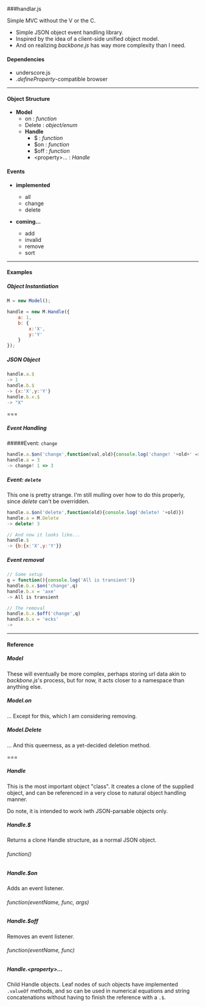 
###handlar.js

Simple MVC without the V or the C.

- Simple JSON object event handling library.
- Inspired by the idea of a client-side unified object model.
- And on realizing _backbone.js_ has way more complexity than I need.

#### Dependencies
- underscore.js
- _.defineProperty_-compatible browser

---

#### Object Structure

- **Model**
    - on : _function_
    - Delete : _object/enum_
    - **Handle**
        - $ : _function_
        - $on : _function_
        - $off : _function_
        - \<property\>... : _Handle_

#### Events

- **implemented**
    - all
    - change
    - delete

- **coming...**
    - add
    - invalid
    - remove
    - sort

---

#### Examples

##### Object Instantiation

```javascript
M = new Model();

handle = new M.Handle({
    a: 1,
    b: {
        x:'X',
        y:'Y'
    }
});
```

##### JSON Object
```javascript
handle.a.$
-> 1
handle.b.$
-> {x:'X',y:'Y'}
handle.b.x.$
-> "X"
```

===

##### Event Handling
#####Event: `change`
```javascript
handle.a.$on('change',function(val,old){console.log('change! '+old+' => '+val)})
handle.a = 3
-> change! 1 => 3
```

##### Event: `delete`
This one is pretty strange.  I'm still mulling over how to do this properly, since *delete* can't be overridden.

```javascript
handle.a.$on('delete',function(old){console.log('delete! '+old)})
handle.a = M.Delete
-> delete! 3

// And now it looks like...
handle.$
-> {b:{x:'X',y:'Y'}}
```

##### Event removal
```javascript
// Some setup
q = function(){console.log('All is transient')}
handle.b.x.$on('change',q)
handle.b.x = 'axe'
-> All is transient

// The removal
handle.b.x.$off('change',q)
handle.b.x = 'ecks'
->
```

---

#### Reference

##### Model
These will eventually be more complex, perhaps storing url data akin to _backbone.js_'s process, but for now, it acts closer to a namespace than anything else.

##### Model.on
... Except for this, which I am considering removing.

##### Model.Delete
... And this queerness, as a yet-decided deletion method.

===

##### Handle
This is the most important object "class".  It creates a clone of the supplied object, and can be referenced in a very close to natural object handling manner.

Do note, it is intended to work iwth JSON-parsable objects only.

##### Handle.$
Returns a clone Handle structure, as a normal JSON object.
###### function()

##### Handle.$on
Adds an event listener.
###### function(eventName, func, args)

##### Handle.$off
Removes an event listener.
###### function(eventName, func)

##### Handle.\<property\>...
Child Handle objects.  Leaf nodes of such objects have implemented `.valueOf` methods, and so can be used in numerical equations and string concatenations without having to finish the reference with a `.$`.
